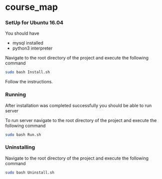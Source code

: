 # course_map

<h3>SetUp for Ubuntu 16.04</h3>
You should have
<ul>
    <li>mysql installed</li>
    <li>python3 interpreter</li>
</ul>

<p>Navigate to the root directory of the project and execute the following command</p>

```bash
sudo bash Install.sh
```

<p>Follow the instructions.</p>


<h3>Running</h3>
<p>After installation was completed successfully you should be able to run server</p>
<p>To run server navigate to the root directory of the project and execute the following command </p>

```bash
sudo bash Run.sh
```

<h3>Uninstalling</h3>
<p>Navigate to the root directory of the project and execute the following command</p>

```bash
sudo bash Uninstall.sh
```
